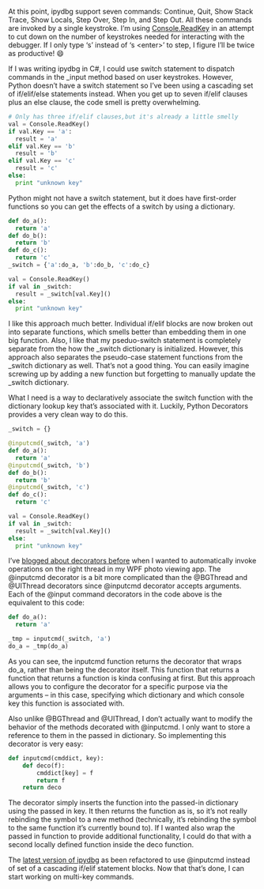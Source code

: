 At this point, ipydbg support seven commands: Continue, Quit, Show Stack
Trace, Show Locals, Step Over, Step In, and Step Out. All these commands
are invoked by a single keystroke. I’m using
[Console.ReadKey](http://msdn.microsoft.com/en-us/library/system.console.readkey.aspx)
in an attempt to cut down on the number of keystrokes needed for
interacting with the debugger. If I only type ‘s’ instead of ‘s
\<enter\>’ to step, I figure I’ll be twice as productive!
:smile:

If I was writing ipydbg in C\#, I could use switch statement to dispatch
commands in the \_input method based on user keystrokes. However, Python
doesn’t have a switch statement so I’ve been using a cascading set of
if/elif/else statements instead. When you get up to seven if/elif
clauses plus an else clause, the code smell is pretty overwhelming.

``` python
# Only has three if/elif clauses,but it's already a little smelly
val = Console.ReadKey()
if val.Key == 'a':  
  result = 'a'  
elif val.Key == 'b'  
  result = 'b'  
elif val.Key == 'c'  
  result = 'c'  
else:  
  print "unknown key"
```

Python might not have a switch statement, but it does have first-order
functions so you can get the effects of a switch by using a dictionary.

``` python
def do_a():
  return 'a'
def do_b():
  return 'b'
def do_c():
  return 'c'
_switch = {'a':do_a, 'b':do_b, 'c':do_c}

val = Console.ReadKey()
if val in _switch:
  result = _switch[val.Key]()
else:
  print "unknown key"
```

I like this approach much better. Individual if/elif blocks are now
broken out into separate functions, which smells better than embedding
them in one big function. Also, I like that my pseduo-switch statement
is completely separate from the how the \_switch dictionary is
initialized. However, this approach also separates the pseudo-case
statement functions from the \_switch dictionary as well. That’s not a
good thing. You can easily imagine screwing up by adding a new function
but forgetting to manually update the \_switch dictionary.

What I need is a way to declaratively associate the switch function with
the dictionary lookup key that’s associated with it. Luckily, Python
Decorators provides a very clean way to do this.

``` python
_switch = {}

@inputcmd(_switch, 'a')
def do_a():
  return 'a'
@inputcmd(_switch, 'b')
def do_b():
  return 'b'
@inputcmd(_switch, 'c')
def do_c():
  return 'c'

val = Console.ReadKey()
if val in _switch:  
  result = _switch[val.Key]()  
else:  
  print "unknown key"
```

I’ve [blogged about decorators
before](http://devhawk.net/2008/11/19/IronPython+And+WPF+Part+4+Background+Processing.aspx)
when I wanted to automatically invoke operations on the right thread in
my WPF photo viewing app. The @inputcmd decorator is a bit more
complicated than the @BGThread and @UIThread decorators since @inputcmd
decorator accepts arguments. Each of the @input command decorators in
the code above is the equivalent to this code:

``` python
def do_a():
  return 'a'
```

``` python
_tmp = inputcmd(_switch, 'a')
do_a = _tmp(do_a)
```

As you can see, the inputcmd function returns the decorator that wraps
do\_a, rather than being the decorator itself. This function that
returns a function that returns a function is kinda confusing at first.
But this approach allows you to configure the decorator for a specific
purpose via the arguments – in this case, specifying which dictionary
and which console key this function is associated with.

Also unlike @BGThread and @UIThread, I don’t actually want to modify the
behavior of the methods decorated with @inputcmd. I only want to store a
reference to them in the passed in dictionary. So implementing this
decorator is very easy:

``` python
def inputcmd(cmddict, key):
    def deco(f):
        cmddict[key] = f
        return f  
    return deco
```

The decorator simply inserts the function into the passed-in dictionary
using the passed in key. It then returns the function as is, so it’s not
really rebinding the symbol to a new method (technically, it’s rebinding
the symbol to the same function it’s currently bound to). If I wanted
also wrap the passed in function to provide additional functionality, I
could do that with a second locally defined function inside the deco
function.

The [latest version of
ipydbg](http://github.com/devhawk/ipydbg/tree/9dd12dadb79469ceac57b84b8adb1b0b531337c4)
as been refactored to use @inputcmd instead of set of a cascading
if/elif statement blocks. Now that that’s done, I can start working on
multi-key commands.

